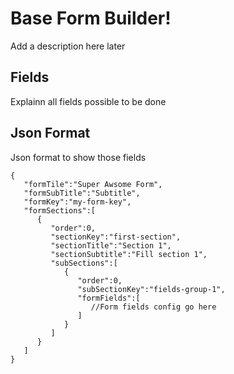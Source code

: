 # Base Form Builder!

Add a description here later

## Fields

Explainn all fields possible to be done 

## Json Format

Json format to show those fields

    {
       "formTile":"Super Awsome Form",
       "formSubTitle":"Subtitle",
       "formKey":"my-form-key",
       "formSections":[
          {
             "order":0,
             "sectionKey":"first-section",
             "sectionTitle":"Section 1",
             "sectionSubtitle":"Fill section 1",
             "subSections":[
                {
                   "order":0,
                   "subSectionKey":"fields-group-1",
                   "formFields":[
                      //Form fields config go here
                   ]
                }
             ]
          }
       ]
    }
